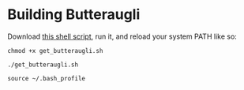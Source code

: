 # Building Butteraugli

Download [this shell script](get_butteraugli.sh), run it, and reload your system PATH like so:

    chmod +x get_butteraugli.sh

    ./get_butteraugli.sh

    source ~/.bash_profile
